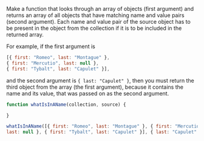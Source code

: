 Make a function that looks through an array of objects (first argument) and
returns an array of all objects that have matching name and value pairs
(second argument). Each name and value pair of the source object has to be
present in the object from the collection if it is to be included in the
returned array.

For example, if the first argument is

```javascript
[{ first: "Romeo", last: "Montague" },
{ first: "Mercutio", last: null },
{ first: "Tybalt", last: "Capulet" }],
```

and the second argument is `{ last: "Capulet" }`, then you must return
the third object from the array (the first argument), because it contains
the name and its value, that was passed on as the second argument.

```javascript
function whatIsInAName(collection, source) {

}

whatIsInAName([{ first: "Romeo", last: "Montague" }, { first: "Mercutio",
last: null }, { first: "Tybalt", last: "Capulet" }], { last: "Capulet" });
```


